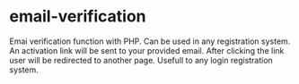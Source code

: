# email-verification
Emai verification function with PHP. 
Can be used in any registration system. 
An activation link will be sent to your provided email. 
After clicking the link user will be redirected to another page.
Usefull to any login registration system.
